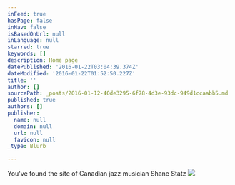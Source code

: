 ```yaml
---
inFeed: true
hasPage: false
inNav: false
isBasedOnUrl: null
inLanguage: null
starred: true
keywords: []
description: Home page
datePublished: '2016-01-22T03:04:39.374Z'
dateModified: '2016-01-22T01:52:50.227Z'
title: ''
author: []
sourcePath: _posts/2016-01-12-40de3295-6f78-4d3e-93dc-949d1ccaabb5.md
published: true
authors: []
publisher:
  name: null
  domain: null
  url: null
  favicon: null
_type: Blurb

---
```

You've found the site of Canadian jazz musician Shane Statz
![](https://the-grid-user-content.s3-us-west-2.amazonaws.com/3b09a64c-b673-464c-a6ab-30367af19b31.jpg)